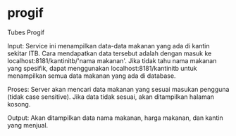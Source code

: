 # progif
Tubes Progif

Input:
Service ini menampilkan data-data makanan yang ada di kantin sekitar ITB.
Cara mendapatkan data tersebut adalah dengan masuk ke localhost:8181/kantinitb/'nama makanan'.
Jika tidak tahu nama makanan yang spesifik, dapat menggunakan localhost:8181/kantinitb untuk menampilkan semua data makanan yang ada di database.

Proses:
Server akan mencari data makanan yang sesuai masukan pengguna (tidak case sensitive). Jika data tidak sesuai, akan ditampilkan halaman kosong.

Output:
Akan ditampilkan data nama makanan, harga makanan, dan kantin yang menjual.
